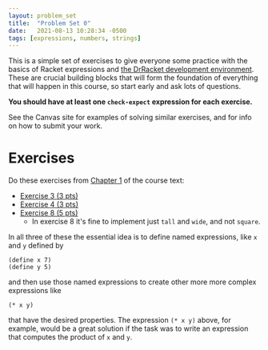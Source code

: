```yaml
---
layout: problem_set
title:  "Problem Set 0"
date:   2021-08-13 10:28:34 -0500
tags: [expressions, numbers, strings]
---
```


This is a simple set of exercises to give everyone some practice with the
basics of Racket expressions and
[the DrRacket development environment](https://racket-lang.org). These
are crucial building blocks that will form the foundation of everything that
will happen in this course, so start early and ask lots of questions.

**You should have at least one `check-expect` expression for each exercise.**

See the Canvas site for examples of solving similar exercises, and for info on
how to submit your work.

# Exercises

Do these exercises from
[Chapter 1](https://htdp.org/2021-02-24/part_one.html)
of the course text:

   * [Exercise 3 (3
pts)](https://htdp.org/2021-02-24/part_one.html#%28counter._%28exercise._arith-s1%29%29)
   * [Exercise 4 (3
pts)](https://htdp.org/2021-02-24/part_one.html#%28counter._%28exercise._arith-s2%29%29)
   * [Exercise 8 (5
pts)](https://htdp.org/2021-02-24/part_one.html#%28counter._%28exercise._arith-b2%29%29)
      * In exercise 8 it's fine to implement just `tall` and `wide`, and not `square`.

In all three of these the essential idea is to define named expressions, like
`x` and `y` defined by

```racket
(define x 7)
(define y 5)
```

and then use those named expressions to
create other more more complex expressions like

```racket
(* x y)
```

that have the desired properties. The expression `(* x y)` above, for example,
would be a great solution if the task was to write an expression that computes
the product of `x` and `y`.
